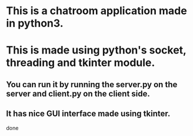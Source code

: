 # This is a chatroom application made in python3.
# This is made using python's socket, threading and tkinter module.
## You can run it by running the server.py on the server and client.py on the client side.
## It has nice GUI interface made using tkinter.

done
